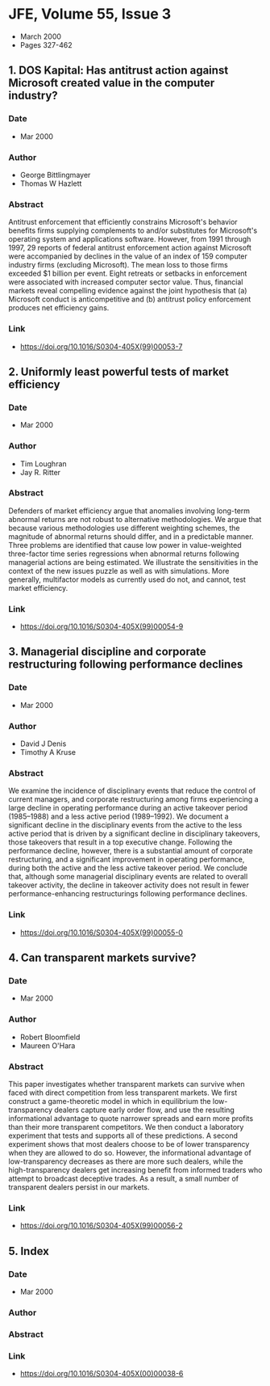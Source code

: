 # JFE, Volume 55, Issue 3
- March 2000
- Pages 327-462

## 1. DOS Kapital: Has antitrust action against Microsoft created value in the computer industry?
### Date
- Mar 2000
### Author
- George Bittlingmayer
- Thomas W Hazlett
### Abstract
Antitrust enforcement that efficiently constrains Microsoft's behavior benefits firms supplying complements to and/or substitutes for Microsoft's operating system and applications software. However, from 1991 through 1997, 29 reports of federal antitrust enforcement action against Microsoft were accompanied by declines in the value of an index of 159 computer industry firms (excluding Microsoft). The mean loss to those firms exceeded $1 billion per event. Eight retreats or setbacks in enforcement were associated with increased computer sector value. Thus, financial markets reveal compelling evidence against the joint hypothesis that (a) Microsoft conduct is anticompetitive and (b) antitrust policy enforcement produces net efficiency gains.
### Link
- https://doi.org/10.1016/S0304-405X(99)00053-7

## 2. Uniformly least powerful tests of market efficiency
### Date
- Mar 2000
### Author
- Tim Loughran
- Jay R. Ritter
### Abstract
Defenders of market efficiency argue that anomalies involving long-term abnormal returns are not robust to alternative methodologies. We argue that because various methodologies use different weighting schemes, the magnitude of abnormal returns should differ, and in a predictable manner. Three problems are identified that cause low power in value-weighted three-factor time series regressions when abnormal returns following managerial actions are being estimated. We illustrate the sensitivities in the context of the new issues puzzle as well as with simulations. More generally, multifactor models as currently used do not, and cannot, test market efficiency.
### Link
- https://doi.org/10.1016/S0304-405X(99)00054-9

## 3. Managerial discipline and corporate restructuring following performance declines
### Date
- Mar 2000
### Author
- David J Denis
- Timothy A Kruse
### Abstract
We examine the incidence of disciplinary events that reduce the control of current managers, and corporate restructuring among firms experiencing a large decline in operating performance during an active takeover period (1985–1988) and a less active period (1989–1992). We document a significant decline in the disciplinary events from the active to the less active period that is driven by a significant decline in disciplinary takeovers, those takeovers that result in a top executive change. Following the performance decline, however, there is a substantial amount of corporate restructuring, and a significant improvement in operating performance, during both the active and the less active takeover period. We conclude that, although some managerial disciplinary events are related to overall takeover activity, the decline in takeover activity does not result in fewer performance-enhancing restructurings following performance declines.
### Link
- https://doi.org/10.1016/S0304-405X(99)00055-0

## 4. Can transparent markets survive?
### Date
- Mar 2000
### Author
- Robert Bloomfield
- Maureen O'Hara
### Abstract
This paper investigates whether transparent markets can survive when faced with direct competition from less transparent markets. We first construct a game-theoretic model in which in equilibrium the low-transparency dealers capture early order flow, and use the resulting informational advantage to quote narrower spreads and earn more profits than their more transparent competitors. We then conduct a laboratory experiment that tests and supports all of these predictions. A second experiment shows that most dealers choose to be of lower transparency when they are allowed to do so. However, the informational advantage of low-transparency decreases as there are more such dealers, while the high-transparency dealers get increasing benefit from informed traders who attempt to broadcast deceptive trades. As a result, a small number of transparent dealers persist in our markets.
### Link
- https://doi.org/10.1016/S0304-405X(99)00056-2

## 5. Index
### Date
- Mar 2000
### Author
### Abstract

### Link
- https://doi.org/10.1016/S0304-405X(00)00038-6

